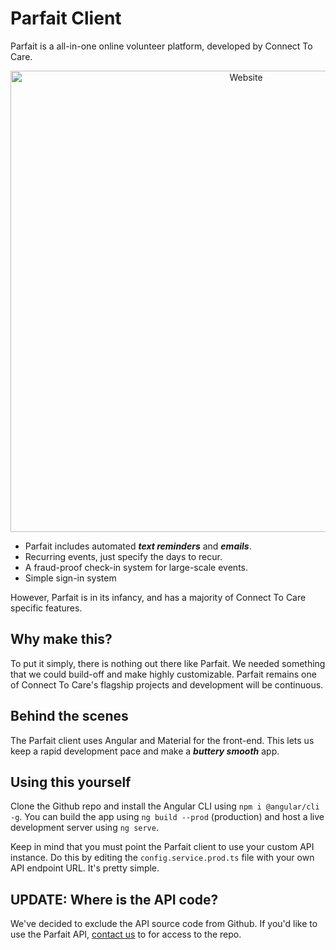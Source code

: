# Parfait Client

Parfait is a all-in-one online volunteer platform, developed by Connect To Care.

<p align="center">
  <img src="https://i.imgur.com/F8BpDF5.png" alt="Website" width="738">
</p>

* Parfait includes automated ***text reminders*** and ***emails***.
* Recurring events, just specify the days to recur.
* A fraud-proof check-in system for large-scale events.
* Simple sign-in system

However, Parfait is in its infancy, and has a majority of Connect To Care specific features. 

## Why make this?

To put it simply, there is nothing out there like Parfait. We needed something that we could build-off and make highly customizable. 
Parfait remains one of Connect To Care's flagship projects and development will be continuous.

## Behind the scenes

The Parfait client uses Angular and Material for the front-end. This lets us keep a rapid development pace and make a ***buttery smooth*** app. 

## Using this yourself

Clone the Github repo and install the Angular CLI using `npm i @angular/cli -g`. You can build the app using `ng build --prod` (production) and host a live development server using `ng serve`.

Keep in mind that you must point the Parfait client to use your custom API instance. Do this by editing the `config.service.prod.ts` file with your own API endpoint URL. It's pretty simple.

## UPDATE: Where is the API code?

We've decided to exclude the API source code from Github. If you'd like to use the Parfait API, <a href="mailto:contact@connect-tocare.org">contact us</a> to for access to the repo.

